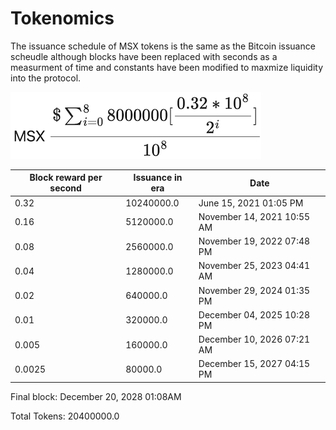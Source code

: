 # Tokenomics

The issuance schedule of MSX tokens is the same as the Bitcoin issuance scheudle although blocks have been replaced with seconds as a measurment of time and constants have been modified to maxmize liquidity into the protocol.

![MSX Issaunce](msx_issuance.png)


| Block reward per second | Issuance  in era | Date |
| ----- | ----------------- | ------------ |
| 0.32 | 10240000.0 | June 15, 2021 01:05 PM |
| 0.16 | 5120000.0 | November 14, 2021 10:55 AM |
| 0.08 | 2560000.0 | November 19, 2022 07:48 PM |
| 0.04 | 1280000.0 | November 25, 2023 04:41 AM |
| 0.02 | 640000.0 | November 29, 2024 01:35 PM |
| 0.01 | 320000.0 | December 04, 2025 10:28 PM |
| 0.005 | 160000.0 | December 10, 2026 07:21 AM |
| 0.0025 | 80000.0 | December 15, 2027 04:15 PM |

Final block: December 20, 2028 01:08AM 

Total Tokens: 20400000.0
